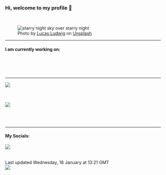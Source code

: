 <h3>Hi, welcome to my profile 👋</h3>

<br />
<figure>
  <img
    src="https://images.unsplash.com/photo-1598661109764-5a4a05f69abc?crop=entropy&cs=tinysrgb&fit=max&fm=jpg&ixid=MnwyNzQ3MDB8MHwxfHJhbmRvbXx8fHx8fHx8fDE2NzQwNDQ3NDg&ixlib=rb-4.0.3&q=80&w=1080&auto=format"
    alt="starry night sky over starry night" 
  />
  <figcaption>Photo by <a
    href="https://unsplash.com/@luddyphoto?utm_source=Profile%20readme&utm_medium=referral">Lucas Ludwig</a> on <a
    href="https://unsplash.com/?utm_source=Profile%20readme&utm_medium=referral">Unsplash</a></figcaption>
</figure>


<hr />
<h4>I am currently working on:</h4>
<a href=""></a>

<br /><br /><br />

<hr />
<img
  src="https://github-readme-stats.vercel.app/api?username=shanelucy&show_icons=true&theme=calm"
/>
<br /><br /><br />

<img 
  src="https://github-readme-stats.vercel.app/api/top-langs/?username=shanelucy&theme=calm"
/>
<br /><br /><br /><br />
<hr />
<h4>My Socials:</h4>
<a href="https://uk.linkedin.com/in/shane-lucy-4735b616a">
  <img
    src="https://img.shields.io/badge/linkedin%20-%230077B5.svg?&style=for-the-badge&logo=linkedin&logoColor=white"
  />
</a>
<br /><br /><br />
Last updated Wednesday, 18 January at 13:21 GMT
<br />
<img
  src="https://github.com/ShaneLucy/ShaneLucy/workflows/README%20build/badge.svg"
/>
